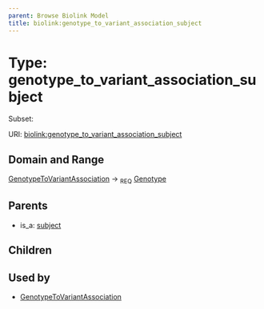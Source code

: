 ```yaml
---
parent: Browse Biolink Model
title: biolink:genotype_to_variant_association_subject
---
```


# Type: genotype_to_variant_association_subject

Subset:




URI: [biolink:genotype_to_variant_association_subject](https://w3id.org/biolink/vocab/genotype_to_variant_association_subject)

## Domain and Range

[GenotypeToVariantAssociation](GenotypeToVariantAssociation.md) ->  <sub>REQ</sub> [Genotype](Genotype.md)

## Parents

 *  is_a: [subject](subject.md)

## Children


## Used by

 * [GenotypeToVariantAssociation](GenotypeToVariantAssociation.md)
